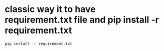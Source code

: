 # classic way it to have requirement.txt file and pip install -r requirement.txt

```bash
pip install -r requirement.txt
```
